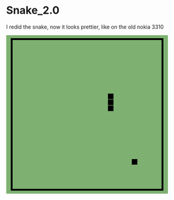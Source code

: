 # Snake_2.0  
  
I redid the snake, now it looks prettier, like on the old nokia 3310  
  
![image alt](https://github.com/ChocolateHacker/Snake_2.0/blob/main/Snake%202.0/Snake.png)
